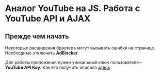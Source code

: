 # Аналог YouTube на JS. Работа с YouTube API и AJAX

## Прежде чем начать

Некоторые расширения браузера могут вызывать ошибки на странице. Необходимо отключить **AdBlocker**.

Для работы приложения нужен уникальный ключ пользователя – **YouTube API Key**. Как его получить описала [здесь](https://github.com/chrisryana/youtube_api/blob/master/APIKEY.md)

